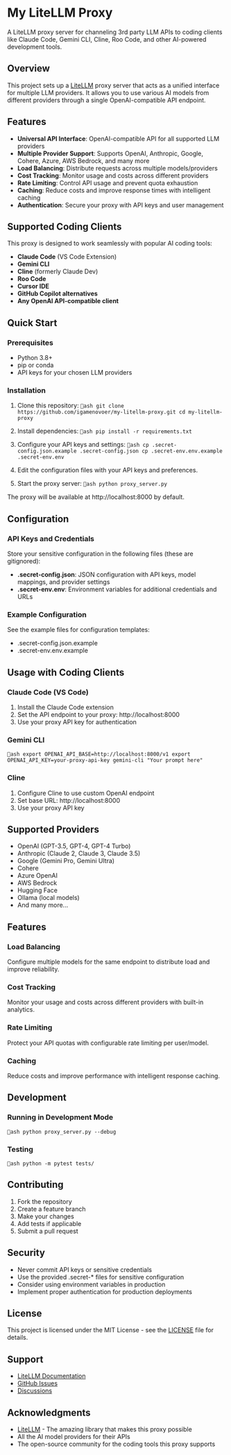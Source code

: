 # My LiteLLM Proxy

A LiteLLM proxy server for channeling 3rd party LLM APIs to coding clients like Claude Code, Gemini CLI, Cline, Roo Code, and other AI-powered development tools.

## Overview

This project sets up a [LiteLLM](https://github.com/BerriAI/litellm) proxy server that acts as a unified interface for multiple LLM providers. It allows you to use various AI models from different providers through a single OpenAI-compatible API endpoint.

## Features

- **Universal API Interface**: OpenAI-compatible API for all supported LLM providers
- **Multiple Provider Support**: Supports OpenAI, Anthropic, Google, Cohere, Azure, AWS Bedrock, and many more
- **Load Balancing**: Distribute requests across multiple models/providers
- **Cost Tracking**: Monitor usage and costs across different providers
- **Rate Limiting**: Control API usage and prevent quota exhaustion
- **Caching**: Reduce costs and improve response times with intelligent caching
- **Authentication**: Secure your proxy with API keys and user management

## Supported Coding Clients

This proxy is designed to work seamlessly with popular AI coding tools:

- **Claude Code** (VS Code Extension)
- **Gemini CLI**
- **Cline** (formerly Claude Dev)
- **Roo Code**
- **Cursor IDE**
- **GitHub Copilot alternatives**
- **Any OpenAI API-compatible client**

## Quick Start

### Prerequisites

- Python 3.8+
- pip or conda
- API keys for your chosen LLM providers

### Installation

1. Clone this repository:
`ash
git clone https://github.com/igamenovoer/my-litellm-proxy.git
cd my-litellm-proxy
`

2. Install dependencies:
`ash
pip install -r requirements.txt
`

3. Configure your API keys and settings:
`ash
cp .secret-config.json.example .secret-config.json
cp .secret-env.env.example .secret-env.env
`

4. Edit the configuration files with your API keys and preferences.

5. Start the proxy server:
`ash
python proxy_server.py
`

The proxy will be available at http://localhost:8000 by default.

## Configuration

### API Keys and Credentials

Store your sensitive configuration in the following files (these are gitignored):

- **.secret-config.json**: JSON configuration with API keys, model mappings, and provider settings
- **.secret-env.env**: Environment variables for additional credentials and URLs

### Example Configuration

See the example files for configuration templates:
- .secret-config.json.example
- .secret-env.env.example

## Usage with Coding Clients

### Claude Code (VS Code)

1. Install the Claude Code extension
2. Set the API endpoint to your proxy: http://localhost:8000
3. Use your proxy API key for authentication

### Gemini CLI

`ash
export OPENAI_API_BASE=http://localhost:8000/v1
export OPENAI_API_KEY=your-proxy-api-key
gemini-cli "Your prompt here"
`

### Cline

1. Configure Cline to use custom OpenAI endpoint
2. Set base URL: http://localhost:8000
3. Use your proxy API key

## Supported Providers

- OpenAI (GPT-3.5, GPT-4, GPT-4 Turbo)
- Anthropic (Claude 2, Claude 3, Claude 3.5)
- Google (Gemini Pro, Gemini Ultra)
- Cohere
- Azure OpenAI
- AWS Bedrock
- Hugging Face
- Ollama (local models)
- And many more...

## Features

### Load Balancing

Configure multiple models for the same endpoint to distribute load and improve reliability.

### Cost Tracking

Monitor your usage and costs across different providers with built-in analytics.

### Rate Limiting

Protect your API quotas with configurable rate limiting per user/model.

### Caching

Reduce costs and improve performance with intelligent response caching.

## Development

### Running in Development Mode

`ash
python proxy_server.py --debug
`

### Testing

`ash
python -m pytest tests/
`

## Contributing

1. Fork the repository
2. Create a feature branch
3. Make your changes
4. Add tests if applicable
5. Submit a pull request

## Security

- Never commit API keys or sensitive credentials
- Use the provided .secret-* files for sensitive configuration
- Consider using environment variables in production
- Implement proper authentication for production deployments

## License

This project is licensed under the MIT License - see the [LICENSE](LICENSE) file for details.

## Support

- [LiteLLM Documentation](https://docs.litellm.ai/)
- [GitHub Issues](https://github.com/igamenovoer/my-litellm-proxy/issues)
- [Discussions](https://github.com/igamenovoer/my-litellm-proxy/discussions)

## Acknowledgments

- [LiteLLM](https://github.com/BerriAI/litellm) - The amazing library that makes this proxy possible
- All the AI model providers for their APIs
- The open-source community for the coding tools this proxy supports
